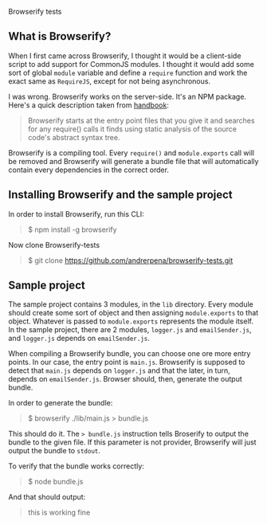 Browserify tests

What is Browserify?
---

When I first came across Browserify, I thought it would be a client-side script to add support for CommonJS modules. I thought it would add some sort of global `module` variable
and define a `require` function and work the exact same as `RequireJS`, except for not being asynchronous.

I was wrong. Browserify works on the server-side. It's an NPM package. Here's a quick description taken from [handbook](https://github.com/substack/browserify-handbook):

> Browserify starts at the entry point files that you give it and searches for any require() calls it finds using static analysis of the source code's abstract syntax tree.

Browserify is a compiling tool. Every `require()` and `module.exports` call will be removed and Browserify will generate a bundle file that will automatically contain every
 dependencies in the correct order.

Installing Browserify and the sample project
---

In order to install Browserify, run this CLI:

> $ npm install -g browserify

Now clone Browserify-tests

> $ git clone https://github.com/andrerpena/browserify-tests.git

Sample project
---

The sample project contains 3 modules, in the `lib` directory. Every module should create some sort of object and then assigning `module.exports` to that object. Whatever is
 passed to `module.exports` represents the module itself. In the sample project, there are 2 modules, `logger.js` and `emailSender.js`, and `logger.js` depends on `emailSender.js`.

When compiling a Browserify bundle, you can choose one ore more entry points. In our case, the entry point is `main.js`. Browserify is supposed to detect that `main.js` depends on `logger.js`
and that the later, in turn, depends on `emailSender.js`. Browser should, then, generate the output bundle.

In order to generate the bundle:

> $ browserify ./lib/main.js > bundle.js

This should do it. The `> bundle.js` instruction tells Broserify to output the bundle to the given file. If this parameter is not provider, Browserify will just output the bundle to `stdout`.

To verify that the bundle works correctly:

> $ node bundle.js

And that should output:

> this is working fine